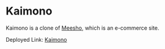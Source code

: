 # Kaimono

Kaimono is a clone of [Meesho](https://www.meesho.com/), which is an e-commerce site.

Deployed Link: [Kaimono](https://astounding-axolotl-f486eb.netlify.app/)
